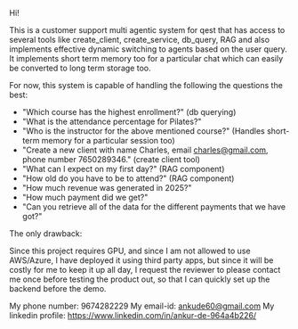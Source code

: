 Hi!

This is a customer support multi agentic system for qest that has access to several tools like create_client, create_service, db_query, RAG and also implements effective dynamic switching to agents based on the user query. 
It implements short term memory too for a particular chat which can easily be converted to long term storage too.

For now, this system is capable of handling the following the questions the best:

- "Which course has the highest enrollment?" (db querying)  
- "What is the attendance percentage for Pilates?"  
- "Who is the instructor for the above mentioned course?" (Handles short-term memory for a particular session too)  
- "Create a new client with name Charles, email charles@gmail.com, phone number 7650289346." (create client tool)  
- "What can I expect on my first day?" (RAG component)
- "How old do you have to be to attend?" (RAG component)
- "How much revenue was generated in 2025?"
- "How much payment did we get?"  
- "Can you retrieve all of the data for the different payments that we have got?"

The only drawback:

Since this project requires GPU, and since I am not allowed to use AWS/Azure, I have deployed it using third party apps, but since it will be costly for me to keep it up all day, I request the reviewer to please contact me once before
testing the product out, so that I can quickly set up the backend before the demo.

My phone number: 9674282229
My email-id: ankude60@gmail.com
My linkedin profile: https://www.linkedin.com/in/ankur-de-964a4b226/
